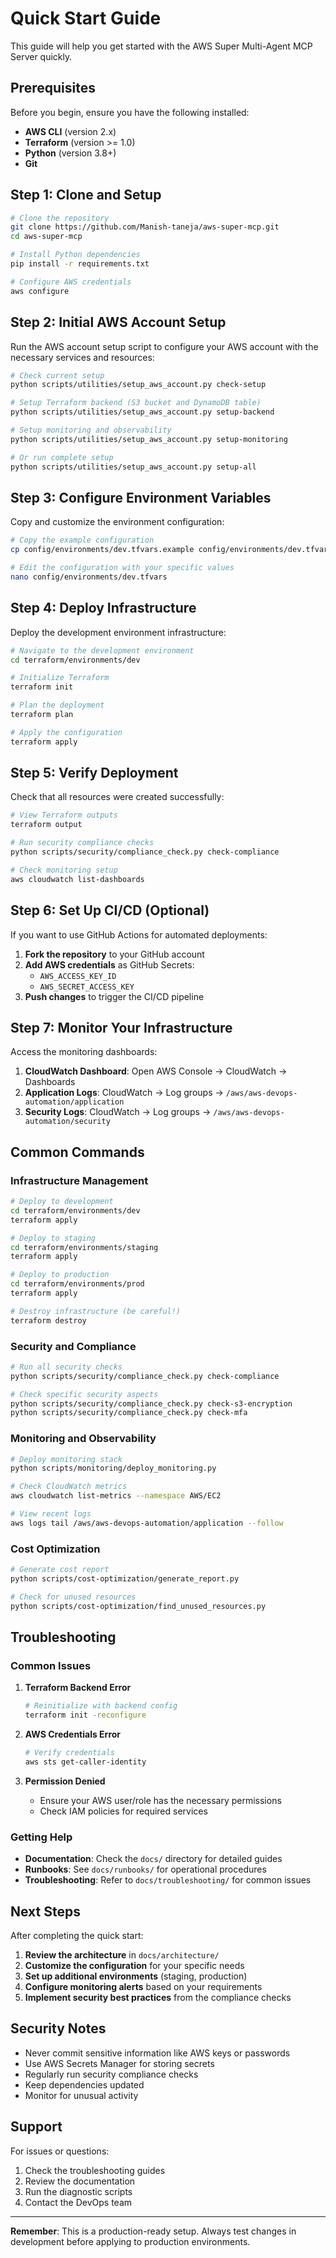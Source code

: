 # Quick Start Guide

This guide will help you get started with the AWS Super Multi-Agent MCP Server quickly.

## Prerequisites

Before you begin, ensure you have the following installed:

- **AWS CLI** (version 2.x)
- **Terraform** (version >= 1.0)
- **Python** (version 3.8+)
- **Git**

## Step 1: Clone and Setup

```bash
# Clone the repository
git clone https://github.com/Manish-taneja/aws-super-mcp.git
cd aws-super-mcp

# Install Python dependencies
pip install -r requirements.txt

# Configure AWS credentials
aws configure
```

## Step 2: Initial AWS Account Setup

Run the AWS account setup script to configure your AWS account with the necessary services and resources:

```bash
# Check current setup
python scripts/utilities/setup_aws_account.py check-setup

# Setup Terraform backend (S3 bucket and DynamoDB table)
python scripts/utilities/setup_aws_account.py setup-backend

# Setup monitoring and observability
python scripts/utilities/setup_aws_account.py setup-monitoring

# Or run complete setup
python scripts/utilities/setup_aws_account.py setup-all
```

## Step 3: Configure Environment Variables

Copy and customize the environment configuration:

```bash
# Copy the example configuration
cp config/environments/dev.tfvars.example config/environments/dev.tfvars

# Edit the configuration with your specific values
nano config/environments/dev.tfvars
```

## Step 4: Deploy Infrastructure

Deploy the development environment infrastructure:

```bash
# Navigate to the development environment
cd terraform/environments/dev

# Initialize Terraform
terraform init

# Plan the deployment
terraform plan

# Apply the configuration
terraform apply
```

## Step 5: Verify Deployment

Check that all resources were created successfully:

```bash
# View Terraform outputs
terraform output

# Run security compliance checks
python scripts/security/compliance_check.py check-compliance

# Check monitoring setup
aws cloudwatch list-dashboards
```

## Step 6: Set Up CI/CD (Optional)

If you want to use GitHub Actions for automated deployments:

1. **Fork the repository** to your GitHub account
2. **Add AWS credentials** as GitHub Secrets:
   - `AWS_ACCESS_KEY_ID`
   - `AWS_SECRET_ACCESS_KEY`
3. **Push changes** to trigger the CI/CD pipeline

## Step 7: Monitor Your Infrastructure

Access the monitoring dashboards:

1. **CloudWatch Dashboard**: Open AWS Console → CloudWatch → Dashboards
2. **Application Logs**: CloudWatch → Log groups → `/aws/aws-devops-automation/application`
3. **Security Logs**: CloudWatch → Log groups → `/aws/aws-devops-automation/security`

## Common Commands

### Infrastructure Management

```bash
# Deploy to development
cd terraform/environments/dev
terraform apply

# Deploy to staging
cd terraform/environments/staging
terraform apply

# Deploy to production
cd terraform/environments/prod
terraform apply

# Destroy infrastructure (be careful!)
terraform destroy
```

### Security and Compliance

```bash
# Run all security checks
python scripts/security/compliance_check.py check-compliance

# Check specific security aspects
python scripts/security/compliance_check.py check-s3-encryption
python scripts/security/compliance_check.py check-mfa
```

### Monitoring and Observability

```bash
# Deploy monitoring stack
python scripts/monitoring/deploy_monitoring.py

# Check CloudWatch metrics
aws cloudwatch list-metrics --namespace AWS/EC2

# View recent logs
aws logs tail /aws/aws-devops-automation/application --follow
```

### Cost Optimization

```bash
# Generate cost report
python scripts/cost-optimization/generate_report.py

# Check for unused resources
python scripts/cost-optimization/find_unused_resources.py
```

## Troubleshooting

### Common Issues

1. **Terraform Backend Error**
   ```bash
   # Reinitialize with backend config
   terraform init -reconfigure
   ```

2. **AWS Credentials Error**
   ```bash
   # Verify credentials
   aws sts get-caller-identity
   ```

3. **Permission Denied**
   - Ensure your AWS user/role has the necessary permissions
   - Check IAM policies for required services

### Getting Help

- **Documentation**: Check the `docs/` directory for detailed guides
- **Runbooks**: See `docs/runbooks/` for operational procedures
- **Troubleshooting**: Refer to `docs/troubleshooting/` for common issues

## Next Steps

After completing the quick start:

1. **Review the architecture** in `docs/architecture/`
2. **Customize the configuration** for your specific needs
3. **Set up additional environments** (staging, production)
4. **Configure monitoring alerts** based on your requirements
5. **Implement security best practices** from the compliance checks

## Security Notes

- Never commit sensitive information like AWS keys or passwords
- Use AWS Secrets Manager for storing secrets
- Regularly run security compliance checks
- Keep dependencies updated
- Monitor for unusual activity

## Support

For issues or questions:

1. Check the troubleshooting guides
2. Review the documentation
3. Run the diagnostic scripts
4. Contact the DevOps team

---

**Remember**: This is a production-ready setup. Always test changes in development before applying to production environments.
